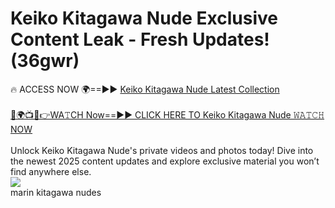 # Keiko Kitagawa Nude Exclusive Content Leak - Fresh Updates! (36gwr)

🔥 ACCESS NOW 🌍==►► <a href="https://tinyurl.com/2mz8nhtm" rel="nofollow">Keiko Kitagawa Nude Latest Collection</a>
<br><br>
[🔴🌍📺📱👉WA𝚃CH Now==►► CLICK HERE TO Keiko Kitagawa Nude 𝚆𝙰𝚃𝙲𝙷 NOW](https://tinyurl.com/2mz8nhtm)
<br><br>
Unlock Keiko Kitagawa Nude's private videos and photos today! Dive into the newest 2025 content updates and explore exclusive material you won’t find anywhere else.
<br>
<a href="https://tinyurl.com/2mz8nhtm" rel="nofollow" data-target="animated-image.originalLink"><img src="https://camo.githubusercontent.com/8a4f000d20f83aca3bf7ec5f350d767afa0574a8a352519fd8cfa583a6f93a33/68747470733a2f2f692e696d6775722e636f6d2f644a486b345a712e676966" data-canonical-src="https://i.imgur.com/dJHk4Zq.gif" style="max-width: 100%; display: inline-block;" data-target="animated-image.originalImage"></a>
<br>
marin kitagawa nudes